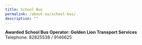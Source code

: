 ```yaml
---
title: School Bus
permalink: /about-us/school-bus/
description: ""
---
```

<b>Awarded School Bus Operator: Golden Lion Transport Services</b>
<br>
Telephone: 82825538 / 9146625

